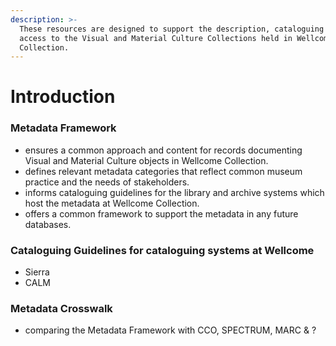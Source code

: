 ```yaml
---
description: >-
  These resources are designed to support the description, cataloguing and
  access to the Visual and Material Culture Collections held in Wellcome
  Collection.
---
```


# Introduction

### Metadata Framework

* ensures a common approach and content for records documenting Visual and Material Culture objects in Wellcome Collection.
* defines relevant metadata categories that reflect common museum practice and the needs of stakeholders. 
* informs cataloguing guidelines for the library and archive systems which host the metadata at Wellcome Collection.
* offers a common framework to support the metadata in any future databases. 

### Cataloguing Guidelines for cataloguing systems at Wellcome

* Sierra
* CALM

### Metadata Crosswalk

* comparing the Metadata Framework with CCO, SPECTRUM, MARC & ?

